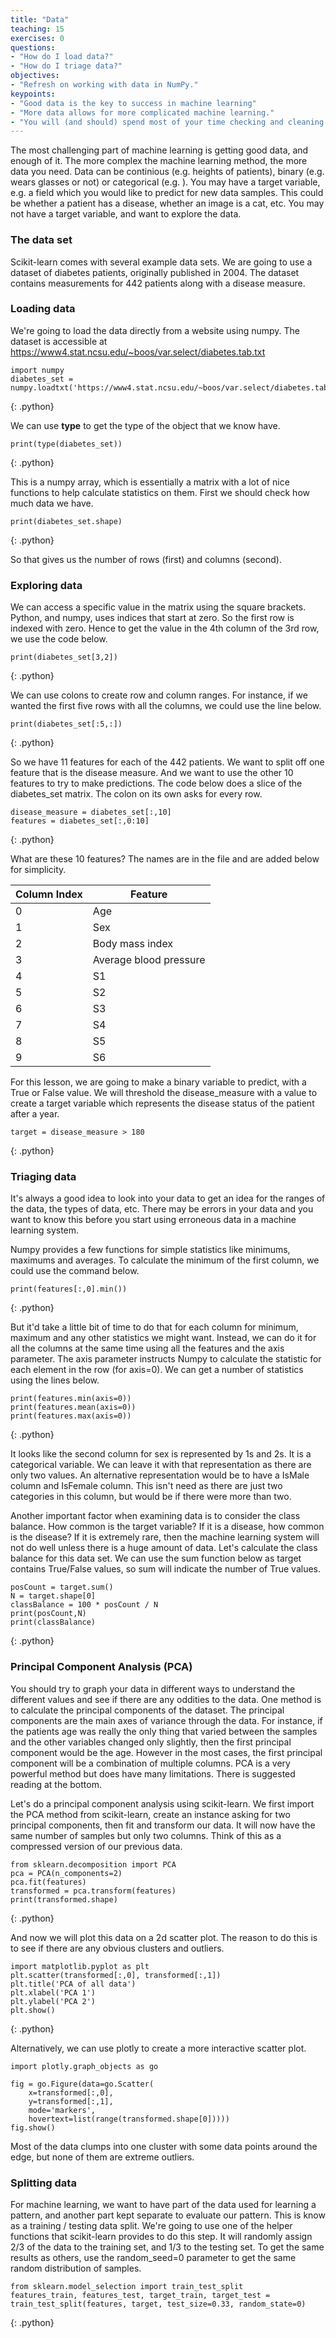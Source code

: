 ```yaml
---
title: "Data"
teaching: 15
exercises: 0
questions:
- "How do I load data?"
- "How do I triage data?"
objectives:
- "Refresh on working with data in NumPy."
keypoints:
- "Good data is the key to success in machine learning"
- "More data allows for more complicated machine learning."
- "You will (and should) spend most of your time checking and cleaning up data."
---
```


The most challenging part of machine learning is getting good data, and enough of it. The more complex the machine learning method, the more data you need. Data can be continious (e.g. heights of patients), binary (e.g. wears glasses or not) or categorical (e.g. ). You may have a target variable, e.g. a field which you would like to predict for new data samples. This could be whether a patient has a disease, whether an image is a cat, etc. You may not have a target variable, and want to explore the data.

### The data set

Scikit-learn comes with several example data sets. We are going to use a dataset of diabetes patients, originally published in 2004. The dataset contains measurements for 442 patients along with a disease measure.

### Loading data

We're going to load the data directly from a website using numpy. The dataset is accessible at <https://www4.stat.ncsu.edu/~boos/var.select/diabetes.tab.txt>

~~~
import numpy
diabetes_set = numpy.loadtxt('https://www4.stat.ncsu.edu/~boos/var.select/diabetes.tab.txt',skiprows=1)
~~~
{: .python}

We can use **type** to get the type of the object that we know have.

~~~
print(type(diabetes_set))
~~~
{: .python}

This is a numpy array, which is essentially a matrix with a lot of nice functions to help calculate statistics on them. First we should check how much data we have.

~~~
print(diabetes_set.shape)
~~~
{: .python}

So that gives us the number of rows (first) and columns (second).

### Exploring data

We can access a specific value in the matrix using the square brackets. Python, and numpy, uses indices that start at zero. So the first row is indexed with zero. Hence to get the value in the 4th column of the 3rd row, we use the code below.

~~~
print(diabetes_set[3,2])
~~~
{: .python}

We can use colons to create row and column ranges. For instance, if we wanted the first five rows with all the columns, we could use the line below.

~~~
print(diabetes_set[:5,:])
~~~
{: .python}


So we have 11 features for each of the 442 patients. We want to split off one feature that is the disease measure. And we want to use the other 10 features to try to make predictions. The code below does a slice of the diabetes_set matrix. The colon on its own asks for every row.

~~~
disease_measure = diabetes_set[:,10]
features = diabetes_set[:,0:10]
~~~
{: .python}

What are these 10 features? The names are in the file and are added below for simplicity.

| Column Index | Feature                |
|--------------|------------------------|
| 0            | Age                    |
| 1            | Sex                    |
| 2            | Body mass index        |
| 3            | Average blood pressure |
| 4            | S1                     |
| 5            | S2                     |
| 6            | S3                     |
| 7            | S4                     |
| 8            | S5                     |
| 9            | S6                     |

For this lesson, we are going to make a binary variable to predict, with a True or False value. We will threshold the disease_measure with a value to create a target variable which represents the disease status of the patient after a year.

~~~
target = disease_measure > 180
~~~
{: .python}

### Triaging data

It's always a good idea to look into your data to get an idea for the ranges of the data, the types of data, etc. There may be errors in your data and you want to know this before you start using erroneous data in a machine learning system.

Numpy provides a few functions for simple statistics like minimums, maximums and averages. To calculate the minimum of the first column, we could use the command below.

~~~
print(features[:,0].min())
~~~
{: .python}

But it'd take a little bit of time to do that for each column for minimum, maximum and any other statistics we might want. Instead, we can do it for all the columns at the same time using all the features and the axis parameter. The axis parameter instructs Numpy to calculate the statistic for each element in the row (for axis=0). We can get a number of statistics using the lines below.

~~~
print(features.min(axis=0))
print(features.mean(axis=0))
print(features.max(axis=0))
~~~
{: .python}

It looks like the second column for sex is represented by 1s and 2s. It is a categorical variable. We can leave it with that representation as there are only two values. An alternative representation would be to have a IsMale column and IsFemale column. This isn't need as there are just two categories in this column, but would be if there were more than two.

Another important factor when examining data is to consider the class balance. How common is the target variable? If it is a disease, how common is the disease? If it is extremely rare, then the machine learning system will not do well unless there is a huge amount of data. Let's calculate the class balance for this data set. We can use the sum function below as target contains True/False values, so sum will indicate the number of True values.

~~~
posCount = target.sum()
N = target.shape[0]
classBalance = 100 * posCount / N
print(posCount,N)
print(classBalance)
~~~
{: .python}

### Principal Component Analysis (PCA)

You should try to graph your data in different ways to understand the different values and see if there are any oddities to the data. One method is to calculate the principal components of the dataset. The principal components are the main axes of variance through the data. For instance, if the patients age was really the only thing that varied between the samples and the other variables changed only slightly, then the first principal component would be the age. However in the most cases, the first principal component will be a combination of multiple columns. PCA is a very powerful method but does have many limitations. There is suggested reading at the bottom.

Let's do a principal component analysis using scikit-learn. We first import the PCA method from scikit-learn, create an instance asking for two principal components, then fit and transform our data. It will now have the same number of samples but only two columns. Think of this as a compressed version of our previous data.

~~~
from sklearn.decomposition import PCA
pca = PCA(n_components=2)
pca.fit(features)
transformed = pca.transform(features)
print(transformed.shape)
~~~
{: .python}

And now we will plot this data on a 2d scatter plot. The reason to do this is to see if there are any obvious clusters and outliers.

~~~
import matplotlib.pyplot as plt
plt.scatter(transformed[:,0], transformed[:,1])
plt.title('PCA of all data')
plt.xlabel('PCA 1')
plt.ylabel('PCA 2')
plt.show()
~~~
{: .python}

Alternatively, we can use plotly to create a more interactive scatter plot.

~~~
import plotly.graph_objects as go

fig = go.Figure(data=go.Scatter(
    x=transformed[:,0], 
    y=transformed[:,1], 
    mode='markers', 
    hovertext=list(range(transformed.shape[0]))))
fig.show()
~~~

Most of the data clumps into one cluster with some data points around the edge, but none of them are extreme outliers.

### Splitting data

For machine learning, we want to have part of the data used for learning a pattern, and another part kept separate to evaluate our pattern. This is know as a training / testing data split. We're going to use one of the helper functions that scikit-learn provides to do this step. It will randomly assign 2/3 of the data to the training set, and 1/3 to the testing set. To get the same results as others, use the random_seed=0 parameter to get the same random distribution of samples.

~~~
from sklearn.model_selection import train_test_split
features_train, features_test, target_train, target_test = train_test_split(features, target, test_size=0.33, random_state=0)
~~~
{: .python}
